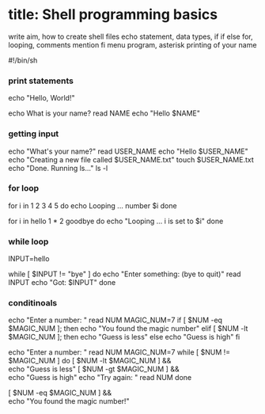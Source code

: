 # title: Shell programming basics

write aim, how to create shell files
echo statement, data types, if if else for, looping, comments mention fi
menu program, asterisk printing of your name



#!/bin/sh

### print statements
echo "Hello, World!"

echo What is your name?
read NAME
echo "Hello $NAME"

### getting input
echo "What's your name?"
read USER_NAME
echo "Hello $USER_NAME"
echo "Creating a new file called $USER_NAME.txt"
touch $USER_NAME.txt
echo "Done. Running ls..."
ls -l

### for loop
for i in 1 2 3 4 5
do
	echo Looping ... number $i
done

for i in hello 1 * 2 goodbye 
do
  echo "Looping ... i is set to $i"
done

### while loop
INPUT=hello

while [ $INPUT != "bye" ]
do
	echo "Enter something: (bye to quit)"
	read INPUT
	echo "Got: $INPUT"
done


### conditinoals
echo "Enter a number: "
read NUM
MAGIC_NUM=7
if [ $NUM -eq $MAGIC_NUM ]; then
	echo "You found the magic number"
elif [ $NUM -lt $MAGIC_NUM ]; then
	echo "Guess is less"
else
	echo "Guess is high"
fi

echo "Enter a number: "
read NUM
MAGIC_NUM=7
while [ $NUM != $MAGIC_NUM ]
do
	[ $NUM -lt $MAGIC_NUM ] && \
		echo "Guess is less"
	[ $NUM -gt $MAGIC_NUM ] && \
		echo "Guess is high"
	echo "Try again: "
	read NUM
done

[ $NUM -eq $MAGIC_NUM ] && \
	echo "You found the magic number!"


